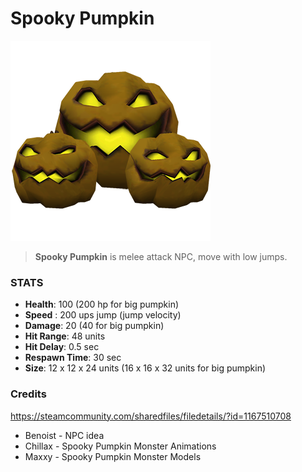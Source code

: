 
# Spooky Pumpkin

![](../../images/npc/spookypumpkins.png)

> **Spooky Pumpkin** is melee attack NPC, move with low jumps.

### STATS

- **Health**: 100 (200 hp for big pumpkin)
- **Speed** : 200 ups jump (jump velocity)
- **Damage**: 20 (40 for big pumpkin)
- **Hit Range**: 48 units
- **Hit Delay**: 0.5 sec
- **Respawn Time**: 30 sec
- **Size**: 12 x 12 x 24 units (16 x 16 x 32 units for big pumpkin)


### Credits
https://steamcommunity.com/sharedfiles/filedetails/?id=1167510708

- Benoist - NPC idea
- Chillax - Spooky Pumpkin Monster Animations
- Maxxy - Spooky Pumpkin Monster Models